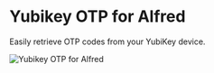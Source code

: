 Yubikey OTP for Alfred
======================

Easily retrieve OTP codes from your YubiKey device.

![Yubikey OTP for Alfred]("./alfred-yfa.gif")
